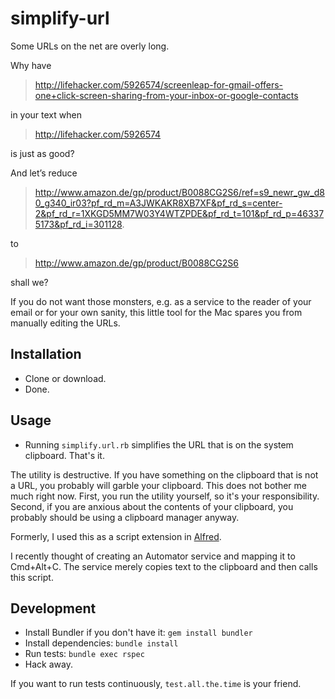 # simplify-url

Some URLs on the net are overly long.

Why have
> <http://lifehacker.com/5926574/screenleap-for-gmail-offers-one+click-screen-sharing-from-your-inbox-or-google-contacts>

in your text when 
> <http://lifehacker.com/5926574> 

is just as good?

And let’s reduce
> <http://www.amazon.de/gp/product/B0088CG2S6/ref=s9_newr_gw_d80_g340_ir03?pf_rd_m=A3JWKAKR8XB7XF&pf_rd_s=center-2&pf_rd_r=1XKGD5MM7W03Y4WTZPDE&pf_rd_t=101&pf_rd_p=463375173&pf_rd_i=301128>.

to
> <http://www.amazon.de/gp/product/B0088CG2S6>

shall we?

If you do not want those monsters, e.g. as a service to the reader of your email or for your own sanity, this little tool for the Mac spares you from manually editing the URLs.


## Installation

* Clone or download.
* Done.


## Usage

* Running `simplify.url.rb` simplifies the URL that is on the system clipboard. That's it.

The utility is destructive. If you have something on the clipboard that is not a URL, you probably will garble your clipboard. This does not bother me much right now. First, you run the utility yourself, so it's your responsibility. Second, if you are anxious about the contents of your clipboard, you probably should be using a clipboard manager anyway.

Formerly, I used this as a script extension in [Alfred](http://www.alfredapp.com/). 

I recently thought of creating an Automator service and mapping it to Cmd+Alt+C. The service merely copies text to the clipboard and then calls this script.


## Development

* Install Bundler if you don't have it: `gem install bundler`
* Install dependencies: `bundle install`
* Run tests: `bundle exec rspec`
* Hack away.

If you want to run tests continuously, `test.all.the.time` is your friend.
